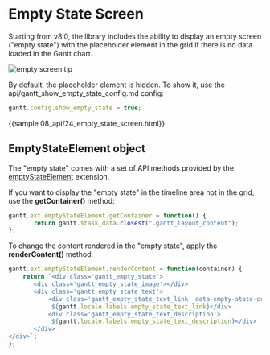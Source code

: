 Empty State Screen
================

Starting from v8.0, the library includes the ability to display an empty screen ("empty state") with the placeholder element in the grid if there is no data loaded in the Gantt chart.

![empty screen tip](api/empty_screen.png)

By default, the placeholder element is hidden. To show it, use the api/gantt_show_empty_state_config.md config:

~~~js
gantt.config.show_empty_state = true;
~~~

{{sample 08_api/24_empty_state_screen.html}}


## EmptyStateElement object 

The "empty state" comes with a set of API methods provided by the [emptyStateElement](desktop/empty_state_element_ext.md) extension. 

If you want to display the "empty state" in the timeline area not in the grid, use the **getContainer()** method:

~~~js
gantt.ext.emptyStateElement.getContainer = function() {
       return gantt.$task_data.closest(".gantt_layout_content");
};
~~~

To change the content rendered in the "empty state", apply the **renderContent()** method:

~~~js
gantt.ext.emptyStateElement.renderContent = function(container) {
    return `<div class='gantt_empty_state'>
       <div class='gantt_empty_state_image'></div>
       <div class='gantt_empty_state_text'>
           <div class='gantt_empty_state_text_link' data-empty-state-create-task>
		   	${gantt.locale.labels.empty_state_text_link}</div>
           <div class='gantt_empty_state_text_description'>
		   	${gantt.locale.labels.empty_state_text_description}</div>
       </div>
</div>`;
};
~~~
